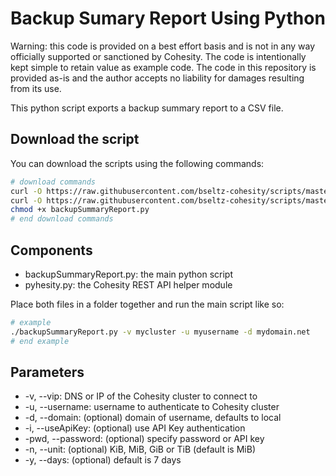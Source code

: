 # Backup Sumary Report Using Python

Warning: this code is provided on a best effort basis and is not in any way officially supported or sanctioned by Cohesity. The code is intentionally kept simple to retain value as example code. The code in this repository is provided as-is and the author accepts no liability for damages resulting from its use.

This python script exports a backup summary report to a CSV file.

## Download the script

You can download the scripts using the following commands:

```bash
# download commands
curl -O https://raw.githubusercontent.com/bseltz-cohesity/scripts/master/reports/python/backupSummaryReport/backupSummaryReport.py
curl -O https://raw.githubusercontent.com/bseltz-cohesity/scripts/master/python/pyhesity.py
chmod +x backupSummaryReport.py
# end download commands
```

## Components

* backupSummaryReport.py: the main python script
* pyhesity.py: the Cohesity REST API helper module

Place both files in a folder together and run the main script like so:

```bash
# example
./backupSummaryReport.py -v mycluster -u myusername -d mydomain.net
# end example
```

## Parameters

* -v, --vip: DNS or IP of the Cohesity cluster to connect to
* -u, --username: username to authenticate to Cohesity cluster
* -d, --domain: (optional) domain of username, defaults to local
* -i, --useApiKey: (optional) use API Key authentication
* -pwd, --password: (optional) specify password or API key
* -n, --unit: (optional) KiB, MiB, GiB or TiB (default is MiB)
* -y, --days: (optional) default is 7 days

